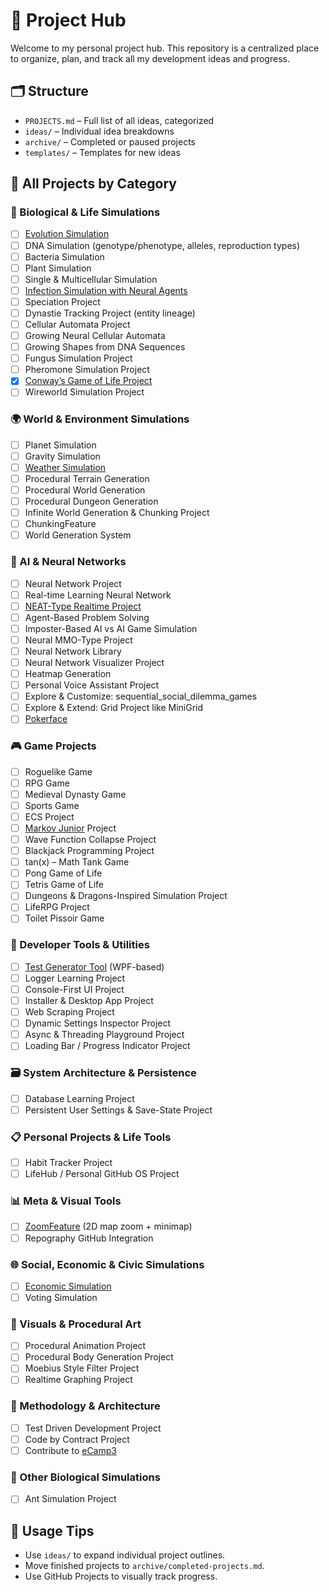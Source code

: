 # 🧠 Project Hub

Welcome to my personal project hub. This repository is a centralized place to organize, plan, and track all my development ideas and progress.

## 🗂 Structure
- `PROJECTS.md` – Full list of all ideas, categorized
- `ideas/` – Individual idea breakdowns
- `archive/` – Completed or paused projects
- `templates/` – Templates for new ideas

## 🚀 All Projects by Category

### 🧬 Biological & Life Simulations
- [ ] [Evolution Simulation](https://github.com/Zediwan/EvoSim)
- [ ] DNA Simulation (genotype/phenotype, alleles, reproduction types)
- [ ] Bacteria Simulation
- [ ] Plant Simulation
- [ ] Single & Multicellular Simulation
- [ ] [Infection Simulation with Neural Agents](https://github.com/Zediwan/Infection-Sim)
- [ ] Speciation Project
- [ ] Dynastie Tracking Project (entity lineage)
- [ ] Cellular Automata Project
- [ ] Growing Neural Cellular Automata
- [ ] Growing Shapes from DNA Sequences
- [ ] Fungus Simulation Project
- [ ] Pheromone Simulation Project
- [X] [Conway’s Game of Life Project](https://github.com/Zediwan/MosersGameOfLife)
- [ ] Wireworld Simulation Project

### 🌍 World & Environment Simulations
- [ ] Planet Simulation
- [ ] Gravity Simulation
- [ ] [Weather Simulation](https://github.com/Zediwan/PyWeatherSim)
- [ ] Procedural Terrain Generation
- [ ] Procedural World Generation
- [ ] Procedural Dungeon Generation
- [ ] Infinite World Generation & Chunking Project
- [ ] ChunkingFeature
- [ ] World Generation System

### 🧠 AI & Neural Networks
- [ ] Neural Network Project
- [ ] Real-time Learning Neural Network
- [ ] [NEAT-Type Realtime Project](https://github.com/Zediwan/BioRT-NEAT)
- [ ] Agent-Based Problem Solving
- [ ] Imposter-Based AI vs AI Game Simulation
- [ ] Neural MMO-Type Project
- [ ] Neural Network Library
- [ ] Neural Network Visualizer Project
- [ ] Heatmap Generation
- [ ] Personal Voice Assistant Project
- [ ] Explore & Customize: sequential_social_dilemma_games
- [ ] Explore & Extend: Grid Project like MiniGrid
- [ ] [Pokerface](https://github.com/Zediwan/Pokerface)

### 🎮 Game Projects
- [ ] Roguelike Game
- [ ] RPG Game
- [ ] Medieval Dynasty Game
- [ ] Sports Game
- [ ] ECS Project
- [ ] [Markov Junior](https://github.com/mxgmn/MarkovJunior) Project
- [ ] Wave Function Collapse Project
- [ ] Blackjack Programming Project
- [ ] tan(x) – Math Tank Game
- [ ] Pong Game of Life
- [ ] Tetris Game of Life
- [ ] Dungeons & Dragons-Inspired Simulation Project
- [ ] LifeRPG Project
- [ ] Toilet Pissoir Game

### 🧰 Developer Tools & Utilities
- [ ] [Test Generator Tool](https://github.com/Zediwan/TestGenerator) (WPF-based)
- [ ] Logger Learning Project
- [ ] Console-First UI Project
- [ ] Installer & Desktop App Project
- [ ] Web Scraping Project
- [ ] Dynamic Settings Inspector Project
- [ ] Async & Threading Playground Project
- [ ] Loading Bar / Progress Indicator Project

### 🗃️ System Architecture & Persistence
- [ ] Database Learning Project
- [ ] Persistent User Settings & Save-State Project

### 📋 Personal Projects & Life Tools
- [ ] Habit Tracker Project
- [ ] LifeHub / Personal GitHub OS Project

### 📊 Meta & Visual Tools
- [ ] [ZoomFeature](https://github.com/Zediwan/ZoomFeature) (2D map zoom + minimap)
- [ ] Repography GitHub Integration

### 🌐 Social, Economic & Civic Simulations
- [ ]  [Economic Simulation](https://github.com/Zediwan/SimCorp)
- [ ]  Voting Simulation

### 🎨 Visuals & Procedural Art
- [ ]  Procedural Animation Project
- [ ]  Procedural Body Generation Project
- [ ]  Moebius Style Filter Project
- [ ]  Realtime Graphing Project

### 🧪 Methodology & Architecture
- [ ]  Test Driven Development Project
- [ ]  Code by Contract Project
- [ ]  Contribute to [eCamp3](https://github.com/ecamp/ecamp3)

### 🐜 Other Biological Simulations
- [ ]  Ant Simulation Project

## 🧰 Usage Tips
- Use `ideas/` to expand individual project outlines.
- Move finished projects to `archive/completed-projects.md`.
- Use GitHub Projects to visually track progress.
